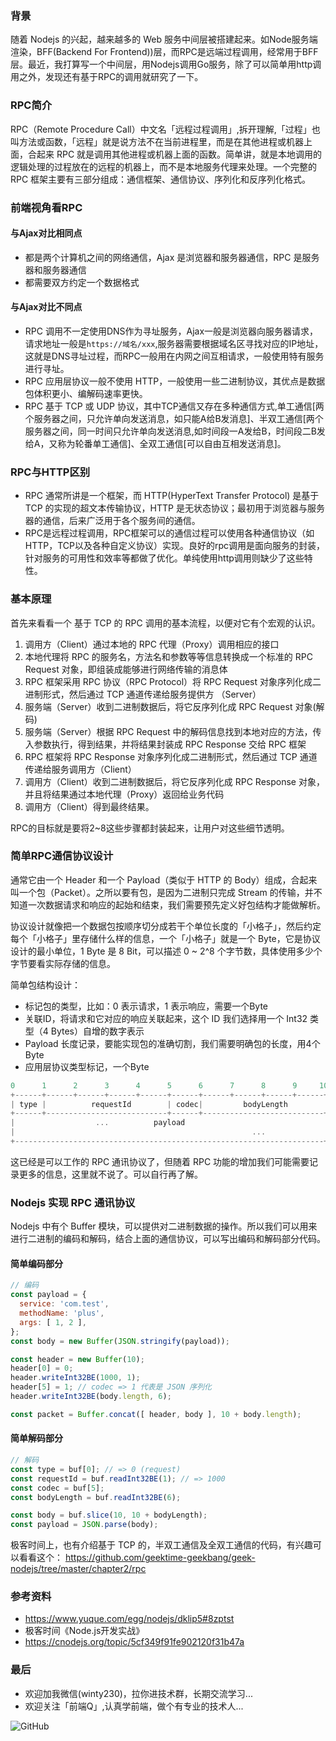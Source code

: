 ### 背景
随着 Nodejs 的兴起，越来越多的 Web 服务中间层被搭建起来。如Node服务端渲染，BFF(Backend For Frontend))层，而RPC是远端过程调用，经常用于BFF层。最近，我打算写一个中间层，用Nodejs调用Go服务，除了可以简单用http调用之外，发现还有基于RPC的调用就研究了一下。

### RPC简介
RPC（Remote Procedure Call）中文名「远程过程调用」,拆开理解,「过程」也叫方法或函数，「远程」就是说方法不在当前进程里，而是在其他进程或机器上面，合起来 RPC 就是调用其他进程或机器上面的函数。简单讲，就是本地调用的逻辑处理的过程放在的远程的机器上，而不是本地服务代理来处理。一个完整的 RPC 框架主要有三部分组成：通信框架、通信协议、序列化和反序列化格式。

### 前端视角看RPC
#### 与Ajax对比相同点
+ 都是两个计算机之间的网络通信，Ajax 是浏览器和服务器通信，RPC 是服务器和服务器通信
+ 都需要双方约定一个数据格式
#### 与Ajax对比不同点
+ RPC 调用不一定使用DNS作为寻址服务，Ajax一般是浏览器向服务器请求，请求地址一般是`https://域名/xxx`,服务器需要根据域名区寻找对应的IP地址，这就是DNS寻址过程，而RPC一般用在内网之间互相请求，一般使用特有服务进行寻址。
+ RPC 应用层协议一般不使用 HTTP，一般使用一些二进制协议，其优点是数据包体积更小、编解码速率更快。
+ RPC 基于 TCP 或 UDP 协议，其中TCP通信又存在多种通信方式,单工通信[两个服务器之间，只允许单向发送消息，如只能A给B发消息]、半双工通信[两个服务器之间，同一时间只允许单向发送消息,如时间段一A发给B，时间段二B发给A，又称为轮番单工通信]、全双工通信[可以自由互相发送消息]。

### RPC与HTTP区别
+ RPC 通常所讲是一个框架，而 HTTP(HyperText Transfer Protocol) 是基于 TCP 的实现的超文本传输协议，HTTP 是无状态协议；最初用于浏览器与服务器的通信，后来广泛用于各个服务间的通信。
+ RPC是远程过程调用，RPC框架可以的通信过程可以使用各种通信协议（如 HTTP，TCP以及各种自定义协议）实现。良好的rpc调用是面向服务的封装，针对服务的可用性和效率等都做了优化。单纯使用http调用则缺少了这些特性。
### 基本原理
首先来看看一个 基于 TCP 的 RPC 调用的基本流程，以便对它有个宏观的认识。

1. 调用方（Client）通过本地的 RPC 代理（Proxy）调用相应的接口
2. 本地代理将 RPC 的服务名，方法名和参数等等信息转换成一个标准的 RPC Request 对象，即组装成能够进行网络传输的消息体
3. RPC 框架采用 RPC 协议（RPC Protocol）将 RPC Request 对象序列化成二进制形式，然后通过 TCP 通道传递给服务提供方 （Server）
4. 服务端（Server）收到二进制数据后，将它反序列化成 RPC Request 对象(解码)
5. 服务端（Server）根据 RPC Request 中的解码信息找到本地对应的方法，传入参数执行，得到结果，并将结果封装成 RPC Response 交给 RPC 框架
6. RPC 框架将 RPC Response 对象序列化成二进制形式，然后通过 TCP 通道传递给服务调用方（Client）
7. 调用方（Client）收到二进制数据后，将它反序列化成 RPC Response 对象，并且将结果通过本地代理（Proxy）返回给业务代码
8. 调用方（Client）得到最终结果。

RPC的目标就是要将2~8这些步骤都封装起来，让用户对这些细节透明。
### 简单RPC通信协议设计
通常它由一个 Header 和一个 Payload（类似于 HTTP 的 Body）组成，合起来叫一个包（Packet）。之所以要有包，是因为二进制只完成 Stream 的传输，并不知道一次数据请求和响应的起始和结束，我们需要预先定义好包结构才能做解析。

协议设计就像把一个数据包按顺序切分成若干个单位长度的「小格子」，然后约定每个「小格子」里存储什么样的信息，一个「小格子」就是一个 Byte，它是协议设计的最小单位，1 Byte 是 8 Bit，可以描述 0 ~ 2^8 个字节数，具体使用多少个字节要看实际存储的信息。

简单包结构设计：
+ 标记包的类型，比如：0 表示请求，1 表示响应，需要一个Byte
+ 关联ID，将请求和它对应的响应关联起来，这个 ID 我们选择用一个 Int32 类型（4 Bytes）自增的数字表示
+ Payload 长度记录，要能实现包的准确切割，我们需要明确包的长度，用4个Byte
+ 应用层协议类型标记，一个Byte

```js
0      1      2      3      4      5      6      7      8      9     10
+------+------+------+------+------+------+------+------+------+------+
| type |          requestId        | codec|         bodyLength        |
+------+---------------------------+------+---------------------------+
|                  ...          payload                               |
|                                                     ...             |
+---------------------------------------------------------------------+
```
这已经是可以工作的 RPC 通讯协议了，但随着 RPC 功能的增加我们可能需要记录更多的信息，这里就不说了。可以自行再了解。
### Nodejs 实现 RPC 通讯协议
Nodejs 中有个 Buffer 模块，可以提供对二进制数据的操作。所以我们可以用来进行二进制的编码和解码，结合上面的通信协议，可以写出编码和解码部分代码。
#### 简单编码部分
```js
// 编码
const payload = {
  service: 'com.test',
  methodName: 'plus',
  args: [ 1, 2 ],
};
const body = new Buffer(JSON.stringify(payload));

const header = new Buffer(10);
header[0] = 0;
header.writeInt32BE(1000, 1);
header[5] = 1; // codec => 1 代表是 JSON 序列化
header.writeInt32BE(body.length, 6);

const packet = Buffer.concat([ header, body ], 10 + body.length);
```
#### 简单解码部分
```js
// 解码
const type = buf[0]; // => 0 (request)
const requestId = buf.readInt32BE(1); // => 1000
const codec = buf[5];
const bodyLength = buf.readInt32BE(6);

const body = buf.slice(10, 10 + bodyLength);
const payload = JSON.parse(body);
```

极客时间上，也有介绍基于 TCP 的，半双工通信及全双工通信的代码，有兴趣可以看看这个：
https://github.com/geektime-geekbang/geek-nodejs/tree/master/chapter2/rpc

### 参考资料
+ https://www.yuque.com/egg/nodejs/dklip5#8zptst
+ 极客时间《Node.js开发实战》
+ https://cnodejs.org/topic/5cf349f91fe902120f31b47a

### 最后
+ 欢迎加我微信(winty230)，拉你进技术群，长期交流学习...
+ 欢迎关注「前端Q」,认真学前端，做个有专业的技术人...

![GitHub](https://raw.githubusercontent.com/LuckyWinty/blog/master/images/qrcode/%E4%BA%8C%E7%BB%B4%E7%A0%81%E7%BE%8E%E5%8C%96%202.png)